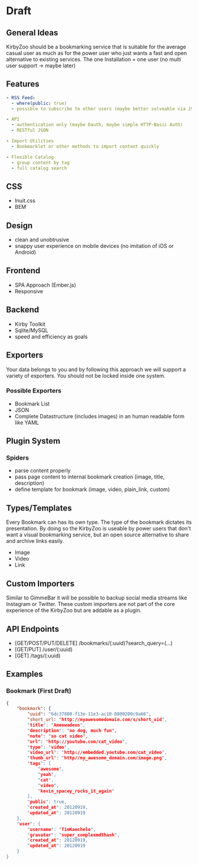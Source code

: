 # Draft

## General Ideas
KirbyZoo should be a bookmarking service that is suitable for the average casual user as much as for the power user who just wants a fast and open alternative to existing services.
The 
one Installation = one user (no multi user support -> maybe later)

## Features

```yaml
- RSS Feed:
  - where(public: true)
  - possible to subscribe to other users (maybe better solveable via JSON)

- API
  - authentication only (maybe Oauth, maybe simple HTTP-Basic Auth)
  - RESTful JSON

- Import Utilities
  - Bookmarklet or other methods to import content quickly

- Flexible Catalog
  - group content by tag
  - full catalog search
```

## CSS
- Inuit.css
- BEM

## Design 

- clean and unobtrusive
- snappy user experience on mobile devices (no imitation of iOS or Android)

## Frontend

- SPA Approach (Ember.js)
- Responsive

## Backend
- Kirby Toolkit
- Sqlite/MySQL
- speed and efficiency as goals

## Exporters

Your data belongs to you and by following this approach we will support a variety of exporters. You should not be locked inside one system.

### Possible Exporters
- Bookmark List
- JSON 
- Complete Datastructure (includes images) in an human readable form like YAML

## Plugin System

### Spiders
- parse content properly
- pass page content to internal bookmark creation (image, title, description)
- define template for bookmark (image, video, plain_link, custom)

## Types/Templates
Every Bookmark can has its own type. The type of the bookmark dictates its presentation. By doing so the KirbyZoo is useable by power users that don't want a visual bookmarking service, but an open source alternative to share and archive links easily. 

- Image
- Video
- Link

## Custom Importers
Similar to GimmeBar it will be possible to backup social media streams like Instagram or Twitter. These custom importers are not part of the core experience of the KirbyZoo but are addable as a plugin.

## API Endpoints

- [GET/POST/PUT/DELETE] /bookmarks/(:uuid)?search_query=(…)
- [GET/PUT] /user/(:uuid)
- [GET] /tags/(:uuid)

 

## Examples

### Bookmark (First Draft)

```json
{
    "bookmark": {
        "uuid": "6dc37800-f13e-11e3-ac10-0800200c9a66",
        "short_url: "http://myawesomedomain.com/s/short_uid",
        "title": "Ameowadeus",
        "description": "no dog, much fun",
        "note": "so cat video",
        "url": "http://youtube.com/cat_video",
        "type": "video",
        "video_url": "http://embedded.youtube.com/cat_video",
        "thumb_url": "http//my_awesome_domain.com/image.png",
        "tags": [
            "awesome",
            "yeah",
            "cat",
            "video",
            "kevin_spacey_rocks_it_again"
        ],
        "public": true,
        "created_at": 20120919,
        "updated_at": 20120919
    },
    "user": {
        "username": "TimKaechele",
        "gravatar": "super_complexmd5hash",
        "created_at": 20120919,
        "updated_at": 20120919
    }
}
```
